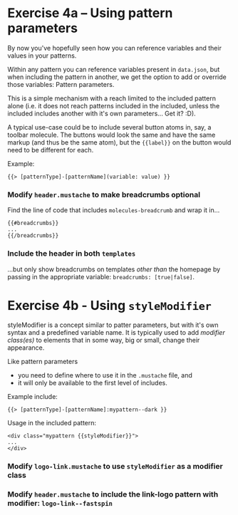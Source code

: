 # Exercise 4a – Using pattern parameters

By now you've hopefully seen how you can reference variables and their values in
your patterns.

Within any pattern you can reference variables
present in `data.json`, but when including the pattern in another,
we get the option to add or override those variables: Pattern parameters.

This is a simple mechanism with a reach limited to the included pattern alone
(i.e. it does not reach patterns included in the included, unless the included
includes another with it's own parameters... Get it? :D).

A typical use-case could be to include several button atoms in, say, a toolbar
molecule. The buttons would look the same and have the same markup (and thus
be the same atom), but the `{{label}}` on the button would need to be different for each.

Example:
```
{{> [patternType]-[patternName](variable: value) }}
```

### Modify `header.mustache` to make breadcrumbs optional
Find the line of code that includes `molecules-breadcrumb` and wrap it in...
```
{{#breadcrumbs}}
...
{{/breadcrumbs}}
```

### Include the header in both `templates`
...but only show breadcrumbs on templates _other than_ the homepage by passing
in the appropriate variable: `breadcrumbs: [true|false]`.


# Exercise 4b - Using `styleModifier`

styleModifier is a concept similar to patter parameters, but with it's own
syntax and a predefined variable name. It is typically used to add _modifier class(es)_
to elements that in some way, big or small, change their appearance.

Like pattern parameters
- you need to define where to use it in the `.mustache` file, and
- it will only be available to the first level of includes.

Example include:
```
{{> [patternType]-[patternName]:mypattern--dark }}
```
Usage in the included pattern:
```
<div class="mypattern {{styleModifier}}">
...
</div>
```

### Modify `logo-link.mustache` to use `styleModifier` as a modifier class

### Modify `header.mustache` to include the link-logo pattern with modifier: `logo-link--fastspin`
